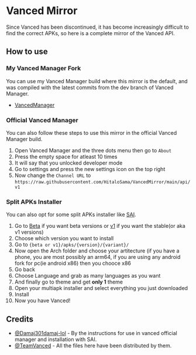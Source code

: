 # Vanced Mirror

Since Vanced has been discontinued, it has become increasingly difficult to find the correct APKs, so here is a complete mirror of the Vanced API.

## How to use

### My Vanced Manager Fork

You can use my Vanced Manager build where this mirror is the default, and was compiled with the latest commits from the dev branch of Vanced Manager.

* [VancedManager](https://github.com/HitaloSama/VancedManager)

### Official Vanced Manager

You can also follow these steps to use this mirror in the official Vanced Manager build.

1. Open Vanced Manager and the three dots menu then go to `About`
2. Press the empty space for atleast 10 times
3. It will say that you unlocked developer mode
4. Go to settings and press the new settings icon on the top right
5. Now change the `Channel URL` to `https://raw.githubusercontent.com/HitaloSama/VancedMirror/main/api/v1`

### Split APKs Installer

You can also opt for some split APKs installer like [SAI](https://github.com/Aefyr/SAI).

1. Go to [Beta](https://github.com/HitaloSama/VancedMirror/tree/main/api%2Fbeta) if you want beta versions or [v1](https://github.com/HitaloSama/VancedMirror/tree/main/api%2Fv1)  if you want the stable(or aka v1 versions)
2. Choose which version you want to install
3. Go to `{beta or v1}/apks/{version}/{variant}/`
4. Now open the Arch folder and choose your artitecture (if you have a phone, you are most possibly an arm64, if you are using any android fork for pc(ie android x86) then you chooce x86
5. Go back 
6. Choose Language and grab as many languages as you want 
7. And finally go to theme and get **only 1** theme 
8. Open your multiapk installer and select everything you just downloaded
9. Install
10. Now you have Vanced!

## Credits

* [@Damaj301damaj-lol](https://github.com/Damaj301damaj-lol) - By the instructions for use in vanced official manager and installation with SAI.
* [@TeamVanced](https://github.com/TeamVanced) - All the files here have been distributed by them.
